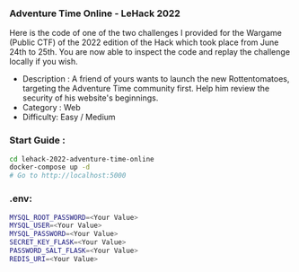 ### Adventure Time Online - LeHack 2022

Here is the code of one of the two challenges I provided for the Wargame (Public CTF) of the 2022 edition of the Hack which took place from June 24th to 25th.
You are now able to inspect the code and replay the challenge locally if you wish.

- Description : A friend of yours wants to launch the new Rottentomatoes, targeting the Adventure Time community first. Help him review the security of his website's beginnings.
- Category : Web
- Difficulty: Easy / Medium

### Start Guide :

```bash
cd lehack-2022-adventure-time-online
docker-compose up -d
# Go to http://localhost:5000
```

### .env:

```bash
MYSQL_ROOT_PASSWORD=<Your Value>
MYSQL_USER=<Your Value>
MYSQL_PASSWORD=<Your Value>
SECRET_KEY_FLASK=<Your Value>
PASSWORD_SALT_FLASK=<Your Value>
REDIS_URI=<Your Value>
```
